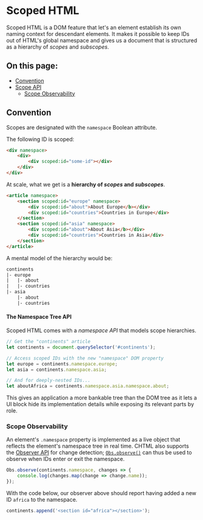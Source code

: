 # Scoped HTML

Scoped HTML is a DOM feature that let's an element establish its own naming context for descendant elements. It makes it possible to keep IDs out of HTML's global namespace and gives us a document that is structured as a hierarchy of *scopes* and *subscopes*.

## On this page:
+ [Convention](#convention)
+ [Scope API](#scope-api)
  + [Scope Observability](#scope-observability)

## Convention

Scopes are designated with the `namespace` Boolean attribute.

The following ID is scoped:

```html
<div namespace>
    <div>
        <div scoped:id="some-id"></div>
    </div>
</div>
```

At scale, what we get is a **hierarchy of *scopes* and *subscopes***.

```html
<article namespace>
    <section scoped:id="europe" namespace>
        <div scoped:id="about">About Europe</b></div>
        <div scoped:id="countries">Countries in Europe</div>
    </section>
    <section scoped:id="asia" namespace>
        <div scoped:id="about">About Asia</b></div>
        <div scoped:id="countries">Countries in Asia</div>
    </section>
</article>
```

A mental model of the hierarchy would be:

```html
continents
|- europe
|   |- about
|   |- countries
|- asia
    |- about
    |- countries
```

#### The Namespace Tree API

Scoped HTML comes with a *namespace API* that models scope hierarchies.

```js
// Get the "continents" article
let continents = document.querySelector('#continents');

// Access scoped IDs with the new "namespace" DOM property
let europe = continents.namespace.europe;
let asia = continents.namespace.asia;

// And for deeply-nested IDs...
let aboutAfrica = continents.namespace.asia.namespace.about;
```

This gives an application a more bankable tree than the DOM tree as it lets a UI block hide its implementation details while exposing its relevant parts by role.

### Scope Observability

An element's `.namespace` property is implemented as a live object that reflects the element's namespace tree in real time. CHTML also supports the [Observer API](https://docs.web-native.dev/observer) for change detection; [`Obs.observe()`](https://docs.web-native.dev/observer/api/observe) can thus be used to observe when IDs enter or exit the namespace.

```js
Obs.observe(continents.namespace, changes => {
    console.log(changes.map(change => change.name));
});
```

With the code below, our observer above should report having added a new ID `africa` to the namespace.

```js
continents.append('<section id="africa"></section>');
```
